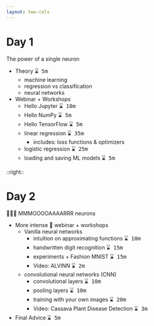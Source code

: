 ```yaml
---
layout: two-cols
---
```


# Day 1

<mdi-format-quote-open />The power <twemoji-high-voltage /> of a single neuron<mdi-format-quote-close />

- Theory <kbd>⌛ 5m</kbd>
  * machine learning
  * regression vs classification
  * neural networks
- Webinar + Workshops
  * Hello <logos-jupyter /> Jupyter <kbd>⌛ 10m</kbd>
  * Hello <logos-numpy /> NumPy <kbd>⌛ 5m</kbd>
  * Hello <logos-tensorflow /> TensorFlow <kbd>⌛ 5m</kbd>
  * linear regression <kbd>⌛ 35m</kbd>
    - includes: loss functions & optimizers
  * logistic regression <kbd>⌛ 25m</kbd>
  * loading and saving ML models <kbd>⌛ 5m</kbd>

::right::

# Day 2

🧠🧠🧠 MMMOOOOAAAARRR neurons

- More intense 💪 webinar + workshops
  - Vanilla neural networks
    * intuition on approximating functions <kbd>⌛ 10m</kbd>
    * handwritten digit recognition <kbd>⌛ 15m</kbd>
    * experiments + Fashion MNIST <kbd>⌛ 15m</kbd>
    * Video: ALVINN <kbd>⌛ 2m</kbd>
  * convolutional neural networks (CNN)
    * convolutional layers <kbd>⌛ 10m</kbd>
    * pooling layers <kbd>⌛ 10m</kbd>
    * training with your own images <kbd>⌛ 20m</kbd>
    * Video: Cassava Plant Disease Detection <kbd>⌛ 3m</kbd>
- Final Advice <kbd>⌛ 5m</kbd>
